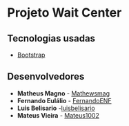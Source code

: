 # Projeto Wait Center

## Tecnologias usadas

* [Bootstrap](https://getbootstrap.com.br/)

## Desenvolvedores

* **Matheus Magno** - [Mathewsmag](https://github.com/Mathewsmag)
* **Fernando Eulálio** - [FernandoENF](https://github.com/FernandoENF)
* **Luis Belisario** -[luisbelisario](https://github.com/luisbelisario)
* **Mateus Vieira** - [Mateus1002](https://github.com/Mateus1002)

